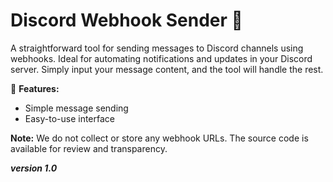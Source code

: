 # **Discord Webhook Sender** 🚀

A straightforward tool for sending messages to Discord channels using webhooks. Ideal for automating notifications and updates in your Discord server. Simply input your message content, and the tool will handle the rest.

🔹 **Features:**
- Simple message sending
- Easy-to-use interface

**Note:** We do not collect or store any webhook URLs. The source code is available for review and transparency. 

***version 1.0***
